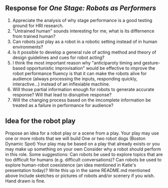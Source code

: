 ## Response for _One Stage: Robots as Performers_

1. Appreciate the analysis of why stage performance is a good testing ground for HRI research.
2. "Untrained human" sounds interesting for me, what is its differnence from trained human?
3. Can robots just play as a robot in a robotic setting instead of in human environments?
4. Is it possible to develop a general rule of acting method and theory of design guidelines and cues for robot acting?
5. I think the most important reason why "anticiparoty timing and gesture-based opportunistic improvisation" would be effective to improve the robot performance fluency is that it can make the robots alive for audience (always processing the inputs, responding quickly, interactive...) instead of an inflexiable machine.
6. Will those partial information enough for robots to generate accurate response? Will that lead to disruptive response?
7. Will the changing process based on the imcomplete information be treated as a failure in performance for audience?

## Idea for the robot play


Propose an idea for a robot play or a scene from a play.
Your play may use one or more robots that we will build
One or two robot dogs (Boston Dynamic Spot)
Your play may be based on a play that already exists or you may make up something on your own
Consider why a robot should perform in this role. Some suggestions:
Can robots be used to explore topics that are too difficult for humans (e.g. difficult conversations)?
Can robots be used to explore human-robot coexistence (an idea mentioned in Katie's presentation today)?
Write this up in the same README.md mentioned above
Include sketches or pictures of robots and/or scenery if you wish. Hand drawn is fine.
